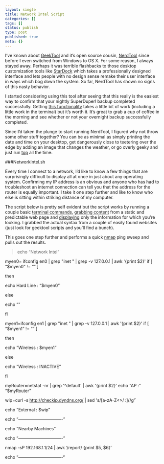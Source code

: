 ```yaml
---
layout: single
title: Network Intel Script
categories: []
tags: []
status: publish
type: post
published: true
meta: {}
---
```

I’ve known about 
[GeekTool](http://projects.tynsoe.org/en/geektool/) and it’s open source cousin, 
[NerdTool](http://mutablecode.com/apps/nerdtool) since before I even switched from Windows to OS X. For some reason, I always stayed away. Perhaps it was terrible flashbacks to those desktop customization tools like 
[StarDock](http://www.stardock.com/products/windowblinds/) which takes a professionally designed interface and lets people with no design sense remake their user interface in ways which bog down the system. So far, NerdTool has shown no signs of this nasty behavior.


I started considering using this tool after seeing that this really is the easiest way to confirm that your nightly SuperDuper! backup completed successfully. Getting 
[this functionality](http://www.leancrew.com/all-this/2007/04/superduper-reports-with-geektool/) takes a little bit of work (including a little work in the terminal) but it’s worth it. It’s great to grab a cup of coffee in the morning and see whether or not your overnight backup successfully completed.


Since I’d taken the plunge to start running NerdTool, I figured why not throw some other stuff together? You can be as minimal as simply printing the date and time on your desktop, get dangerously close to teetering over the edge by adding an image that changes the weather, or go overly geeky and just run 
[top](http://linux.die.net/man/1/top) all the time.


###NetworkIntel.sh



Every time I connect to a network, I’d like to know a few things that are surprisingly difficult to display all at once in just about any operating system. Confirming my IP address is an obvious and anyone who has had to troubleshoot an internet connection can tell you that the address for the router is equally important. I take it one step further and like to know who else is sitting within striking distance of my computer.


The script below is pretty self evident but the script works by running a couple basic 
[terminal commands](http://linux.die.net/man/8/ifconfig), 
[grabbing content](http://curl.haxx.se/docs/manpage.html) from a static and predictable web page and 
[displaying](http://www.manpagez.com/man/1/awk/) only the information for which you’re looking. I grabbed the actual syntax from a couple of easily found websites (just look for geektool scripts and you’ll find a bunch).


This goes one step further and performs a quick 
[nmap](http://www.insecure.org) ping sweep and pulls out the results.


>echo “Network Intel”
  
  
myen0= ifconfig en0 | grep "inet " | grep -v 127.0.0.1 | awk '{print $2}'
if [ “$myen0” != “” ] 


  then 


  echo Hard Line : “$myen0” 


  else 


  echo “” 


  fi 


  myen1=ifconfig en1 | grep "inet " | grep -v 127.0.0.1 | awk '{print $2}'
if [ “$myen1” != “” ] 


  then 


  echo “Wireless : $myen1” 


  else 


  echo “Wireless : INACTIVE” 


  fi 


  myRouter=netstat -nr | grep '^default' | awk '{print $2}'
echo “AP :” “$myRouter” 


  wip=curl -s http://checkip.dyndns.org/ | sed 's/[a-zA-Z<>/ :]//g'` 


  echo “External : $wip” 


  echo “——————————-” 


  echo “Nearby Machines” 


  echo “——————————-” 


  nmap -sP 192.168.1.1/24 | awk ‘/report/ {print $5, $6}’ 


  echo “——————————-“
